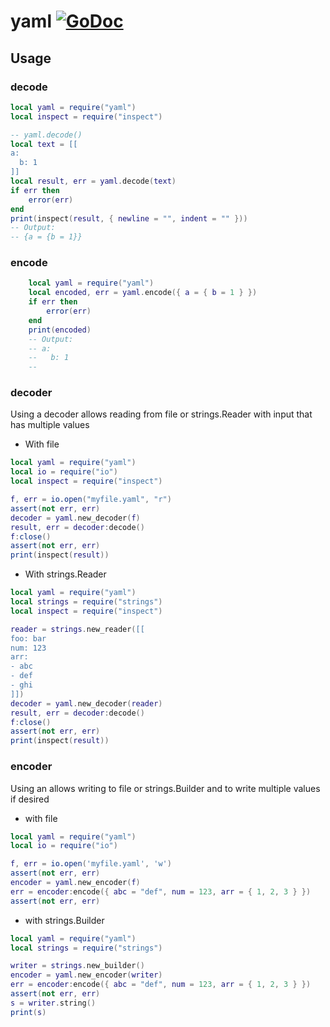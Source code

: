 # yaml [![GoDoc](https://godoc.org/github.com/venerasf/go-lua-libs/yaml?status.svg)](https://godoc.org/github.com/venerasf/go-lua-libs/yaml)

## Usage

### decode

```lua
local yaml = require("yaml")
local inspect = require("inspect")

-- yaml.decode()
local text = [[
a:
  b: 1
]]
local result, err = yaml.decode(text)
if err then
    error(err)
end
print(inspect(result, { newline = "", indent = "" }))
-- Output:
-- {a = {b = 1}}
```

### encode

```lua
    local yaml = require("yaml")
    local encoded, err = yaml.encode({ a = { b = 1 } })
    if err then
        error(err)
    end
    print(encoded)
    -- Output:
    -- a:
    --   b: 1
    --
```

### decoder

Using a decoder allows reading from file or strings.Reader with input that has multiple values

- With file

```lua
local yaml = require("yaml")
local io = require("io")
local inspect = require("inspect")

f, err = io.open("myfile.yaml", "r")
assert(not err, err)
decoder = yaml.new_decoder(f)
result, err = decoder:decode()
f:close()
assert(not err, err)
print(inspect(result))
```

- With strings.Reader

```lua
local yaml = require("yaml")
local strings = require("strings")
local inspect = require("inspect")

reader = strings.new_reader([[
foo: bar
num: 123
arr:
- abc
- def
- ghi
]])
decoder = yaml.new_decoder(reader)
result, err = decoder:decode()
f:close()
assert(not err, err)
print(inspect(result))
```

### encoder

Using an allows writing to file or strings.Builder and to write multiple values if desired

- with file

```lua
local yaml = require("yaml")
local io = require("io")

f, err = io.open('myfile.yaml', 'w')
assert(not err, err)
encoder = yaml.new_encoder(f)
err = encoder:encode({ abc = "def", num = 123, arr = { 1, 2, 3 } })
assert(not err, err)
```

- with strings.Builder

```lua
local yaml = require("yaml")
local strings = require("strings")

writer = strings.new_builder()
encoder = yaml.new_encoder(writer)
err = encoder:encode({ abc = "def", num = 123, arr = { 1, 2, 3 } })
assert(not err, err)
s = writer.string()
print(s)
```